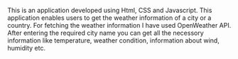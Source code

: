 This is an application developed using Html, CSS and Javascript. This application enables users to get the weather information of a city or a country. For fetching the weather information I have used OpenWeather API. After entering the required city name you can get all the necessory information like temperature, weather condition, information about wind, humidity etc.
